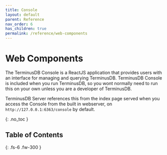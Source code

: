 ```yaml
---
title: Console
layout: default
parent: Reference
nav_order: 6
has_children: true
permalink: /reference/web-components
---
```

# Web Components

The TerminusDB Console is a ReactJS application that provides users with an interface for managing and querying TerminusDB. TerminusDB Console is included when you run TerminusDB, so you wont normally need to run this on your own unless you are a developer of TerminusDB.

TerminusDB Server references this from the index page served when you access the Console from the built in webserver, on `http://127.0.0.1:6363/console` by default. 

{: .no_toc }

## Table of Contents



{: .fs-6 .fw-300 }
